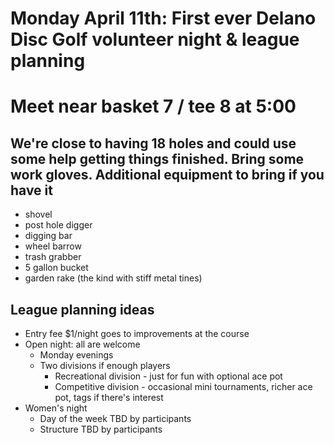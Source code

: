 # Monday April 11th: First ever Delano Disc Golf volunteer night & league planning
# Meet near basket 7 / tee 8 at 5:00

## We're close to having 18 holes and could use some help getting things finished. Bring some work gloves. Additional equipment to bring if you have it

* shovel
* post hole digger
* digging bar
* wheel barrow
* trash grabber
* 5 gallon bucket
* garden rake (the kind with stiff metal tines)

## League planning ideas

* Entry fee $1/night goes to improvements at the course
* Open night: all are welcome
  * Monday evenings
  * Two divisions if enough players
    * Recreational division - just for fun with optional ace pot
    * Competitive division - occasional mini tournaments, richer ace pot, tags if there's interest
* Women's night
  * Day of the week TBD by participants
  * Structure TBD by participants

